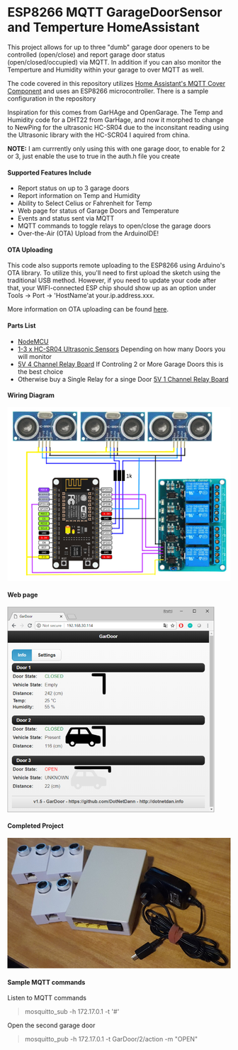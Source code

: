 # ESP8266 MQTT GarageDoorSensor and Temperture HomeAssistant
This project allows for up to  three "dumb" garage door openers to be controlled (open/close) and report garage door status (open/closed/occupied) via MQTT. In addition if you can also monitor the Temperture and Humidity within your garage to over MQTT as well.

The code covered in this repository utilizes [Home Assistant's MQTT Cover Component](https://www.home-assistant.io/components/cover.mqtt/) and uses an ESP8266 microcontroller. There is a sample configuration in the repository

Inspiration for this comes from GarHAge and OpenGarage. The Temp and Humidity code for a DHT22 from GarHage, and now it morphed to change to NewPing for the ultrasonic HC-SR04 due to the inconsitant reading using the Ultrasonic library with the HC-SCR04 I aquired from china.

**NOTE:** I am currrently only using this with one garage door, to enable for 2 or 3, just enable the use to true in the auth.h file you create

#### Supported Features Include
- Report status on up to 3 garage doors
- Report information on Temp and Humidity
- Ability to Select Celius or Fahrenheit for Temp
- Web page for status of Garage Doors and Temperature
- Events and status sent via MQTT
- MQTT commands to toggle relays to open/close the garage doors
- Over-the-Air (OTA) Upload from the ArduinoIDE!


#### OTA Uploading
This code also supports remote uploading to the ESP8266 using Arduino's OTA library. To utilize this, you'll need to first upload the sketch using the traditional USB method. However, if you need to update your code after that, your WIFI-connected ESP chip should show up as an option under Tools -> Port -> 'HostName'at your.ip.address.xxx. 

More information on OTA uploading can be found [here](http://esp8266.github.io/Arduino/versions/2.0.0/doc/ota_updates/ota_updates.html). 


#### Parts List
- [NodeMCU](https://www.amazon.com/HiLetgo-Version-NodeMCU-Internet-Development/dp/B010O1G1ES/)
- [1-3 x HC-SR04 Ultrasonic Sensors](https://au.element14.com/mcm/83-17989/hc-sr04-ultrasonic-sensor-for/dp/2801408?ost=HC-SR04) Depending on how many Doors you will monitor
- [5V 4 Channel Relay Board](https://www.ebay.com./sch/i.html?_from=R40&_trksid=p2380057.m570.l1313.TR0.TRC0.H0.X5V+4+Channel+Relay+Board.TRS0&_nkw=5V+4+Channel+Relay+Board&_sacat=0) If Controling 2 or More Garage Doors this is the best choice
- Otherwise buy a Single Relay for a singe Door
	[5V 1 Channel Relay Board](https://www.ebay.com./sch/i.html?_from=R40&_trksid=p2380057.m570.l1313.TR0.TRC0.H0.X5V+1+Channel+Relay+Board.TRS0&_nkw=5V+1+Channel+Relay+Board&_sacat=0)

#### Wiring Diagram
![alt text](https://github.com/DotNetDann/ESP-MQTT-GarageDoorSensor/blob/master/Wiring%20Diagram.png?raw=true "Wiring Diagram")


#### Web page
![alt text](https://github.com/DotNetDann/ESP-MQTT-GarageDoorSensor/blob/master/WebpageStatus.png?raw=true "Webpage Status")


#### Completed Project
![alt text](https://github.com/DotNetDann/ESP-MQTT-GarageDoorSensor/blob/master/CompletedProject.jpg?raw=true "Completed Project")


#### Sample MQTT commands
Listen to MQTT commands
> mosquitto_sub -h 172.17.0.1 -t '#'

Open the second garage door
> mosquitto_pub -h 172.17.0.1 -t GarDoor/2/action -m "OPEN"

